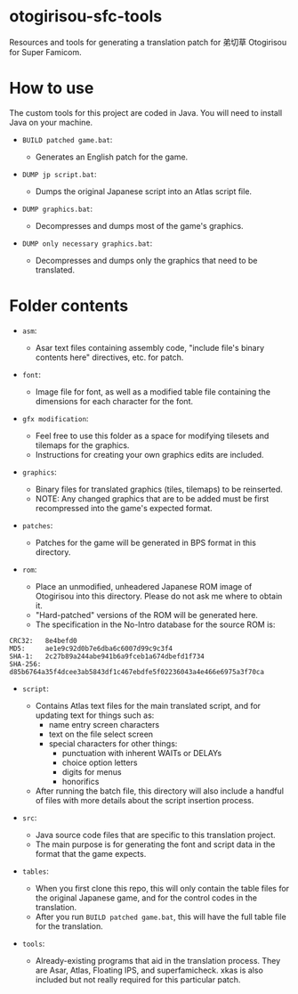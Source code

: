 # otogirisou-sfc-tools
Resources and tools for generating a translation patch for 弟切草 Otogirisou for Super Famicom.

# How to use

The custom tools for this project are coded in Java. You will need to install Java on your machine.

- `BUILD patched game.bat`:
  - Generates an English patch for the game.

- `DUMP jp script.bat`:
  - Dumps the original Japanese script into an Atlas script file.

- `DUMP graphics.bat`:
  - Decompresses and dumps most of the game's graphics.

- `DUMP only necessary graphics.bat`:
  - Decompresses and dumps only the graphics that need to be translated.

# Folder contents
- `asm`:
  - Asar text files containing assembly code, "include file's binary contents here" directives, etc. for patch.

- `font`:
  - Image file for font, as well as a modified table file containing the dimensions for each character for the font.

- `gfx modification`:
  - Feel free to use this folder as a space for modifying tilesets and tilemaps for the graphics.
  - Instructions for creating your own graphics edits are included.

- `graphics`: 
  - Binary files for translated graphics (tiles, tilemaps) to be reinserted.
  - NOTE: Any changed graphics that are to be added must be first recompressed into the game's expected format.

- `patches`:
  - Patches for the game will be generated in BPS format in this directory.

- `rom`:
  - Place an unmodified, unheadered Japanese ROM image of Otogirisou into this directory. Please do not ask me where to obtain it.
  - "Hard-patched" versions of the ROM will be generated here.
  - The specification in the No-Intro database for the source ROM is:
```
CRC32:   8e4befd0
MD5:     ae1e9c92d0b7e6dba6c6007d99c9c3f4
SHA-1:   2c27b89a244abe941b6a9fceb1a674dbefd1f734
SHA-256: d85b6764a35f4dcee3ab5843df1c467ebdfe5f02236043a4e466e6975a3f70ca
```

- `script`:
  - Contains Atlas text files for the main translated script, and for updating text for things such as:
    - name entry screen characters
    - text on the file select screen
    - special characters for other things:
      - punctuation with inherent WAITs or DELAYs
      - choice option letters
      - digits for menus
      - honorifics
  - After running the batch file, this directory will also include a handful of files with more details about the script insertion process.

- `src`:
  - Java source code files that are specific to this translation project.
  - The main purpose is for generating the font and script data in the format that the game expects.

- `tables`:
  - When you first clone this repo, this will only contain the table files for the original Japanese game, and for the control codes in the translation.
  - After you run `BUILD patched game.bat`, this will have the full table file for the translation.

- `tools`:
  - Already-existing programs that aid in the translation process. They are Asar, Atlas, Floating IPS, and superfamicheck. xkas is also included but not really required for this particular patch.
